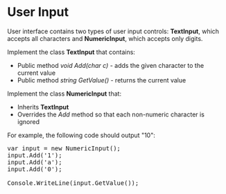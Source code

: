 # User Input

User interface contains two types of user input controls: **TextInput**, which accepts all characters and **NumericInput**, which accepts only digits.

Implement the class **TextInput** that contains:

* Public method _void Add(char c)_ - adds the given character to the current value
* Public method _string GetValue()_ - returns the current value

Implement the class **NumericInput** that:

* Inherits **TextInput**
* Overrides the _Add_ method so that each non-numeric character is ignored

For example, the following code should output "10":

<pre>
var input = new NumericInput();
input.Add('1');
input.Add('a');
input.Add('0');

Console.WriteLine(input.GetValue());
</pre>
